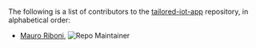 The following is a list of contributors to the [tailored-iot-app](https://github.com/mauringo/tailored-iot-app-snap) repository,
in alphabetical order:

* [Mauro Riboni](https://github.com/mauringo), ![Repo Maintainer](https://badgen.net/badge/repo/maintainer/blue "Repo Maintainer")
